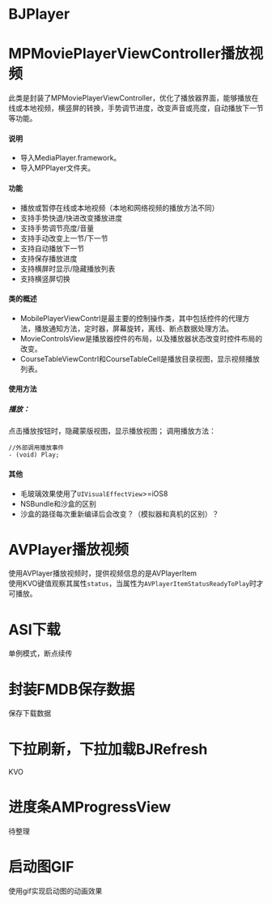 # BJPlayer

# MPMoviePlayerViewController<MediaPlayer>播放视频

此类是封装了MPMoviePlayerViewController，优化了播放器界面，能够播放在线或本地视频，横竖屏的转换，手势调节进度，改变声音或亮度，自动播放下一节等功能。

#### 说明

- 导入MediaPlayer.framework。
- 导入MPPlayer文件夹。

#### 功能

- 播放或暂停在线或本地视频（本地和网络视频的播放方法不同）
- 支持手势快退/快进改变播放进度
- 支持手势调节亮度/音量
- 支持手动改变上一节/下一节
- 支持自动播放下一节
- 支持保存播放进度
- 支持横屏时显示/隐藏播放列表
- 支持横竖屏切换

#### 类的概述

- MobilePlayerViewContrl是最主要的控制操作类，其中包括控件的代理方法，播放通知方法，定时器，屏幕旋转，离线、断点数据处理方法。
- MovieControlsView是播放器控件的布局，以及播放器状态改变时控件布局的改变。
- CourseTableViewContrl和CourseTableCell是播放目录视图，显示视频播放列表。

#### 使用方法

##### 播放：

点击播放按钮时，隐藏蒙版视图，显示播放视图；
调用播放方法：

```objc
//外部调用播放事件
- (void) Play;
```

#### 其他 ####
- 毛玻璃效果使用了`UIVisualEffectView`>=iOS8
- NSBundle和沙盒的区别
- 沙盒的路径每次重新编译后会改变？（模拟器和真机的区别）？



# AVPlayer<AVFoundation>播放视频
使用AVPlayer播放视频时，提供视频信息的是AVPlayerItem<br>
使用KVO键值观察其属性`status`，当属性为`AVPlayerItemStatusReadyToPlay`时才可播放。

# ASI下载
单例模式，断点续传

# 封装FMDB保存数据
保存下载数据


# 下拉刷新，下拉加载BJRefresh
KVO

# 进度条AMProgressView
待整理

# 启动图GIF
使用gif实现启动图的动画效果

